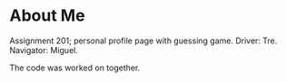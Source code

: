 # About Me
Assignment 201; personal profile page with guessing game.
Driver: Tre.
Navigator: Miguel.

The code was worked on together.
